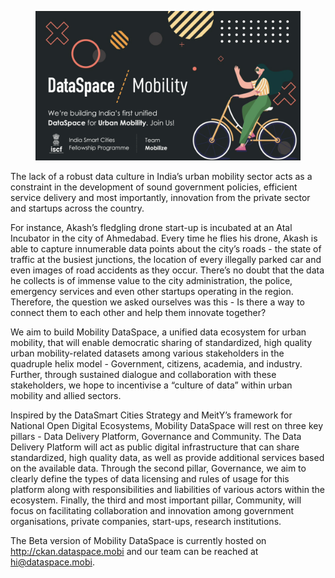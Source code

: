 
<figure class="img-full-width">

![alt text](blogs/posts/name-of-the-blog/dataspace.jpg "Logo Title Text 1")

</figure>

The lack of a robust data culture in India’s urban mobility sector acts as a constraint in the development of sound government policies, efficient service delivery and most importantly, innovation from the private sector and startups across the country.

For instance, Akash’s fledgling drone start-up is incubated at an Atal Incubator in the city of Ahmedabad. Every time he flies his drone, Akash is able to capture innumerable data points about the city’s roads - the state of traffic at the busiest junctions, the location of every illegally parked car and even images of road accidents as they occur. There’s no doubt that the data he collects is of immense value to the city administration, the police, emergency services and even other startups operating in the region. Therefore, the question we asked ourselves was this - Is there a way to connect them to each other and help them innovate together?

We aim to build Mobility DataSpace, a unified data ecosystem for urban mobility, that will enable democratic sharing of standardized, high quality urban mobility-related datasets among various stakeholders in the quadruple helix model - Government, citizens, academia, and industry. Further, through sustained dialogue and collaboration with these stakeholders, we hope to incentivise a “culture of data” within urban mobility and allied sectors. 

Inspired by the DataSmart Cities Strategy and MeitY’s framework for National Open Digital Ecosystems, Mobility DataSpace will rest on three key pillars - Data Delivery Platform, Governance and Community. The Data Delivery Platform will act as public digital infrastructure that can share standardized, high quality data, as well as provide additional services based on the available data. Through the second pillar, Governance, we aim to clearly define the types of data licensing and rules of usage for this platform along with responsibilities and liabilities of various actors within the ecosystem. Finally, the third and most important pillar, Community, will focus on facilitating collaboration and innovation among government organisations, private companies, start-ups, research institutions. 

The Beta version of Mobility DataSpace is currently hosted on http://ckan.dataspace.mobi and our team can be reached at hi@dataspace.mobi. 

